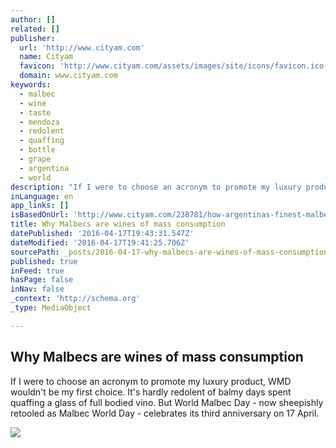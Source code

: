 ```yaml
---
author: []
related: []
publisher:
  url: 'http://www.cityam.com'
  name: Cityam
  favicon: 'http://www.cityam.com/assets/images/site/icons/favicon.ico'
  domain: www.cityam.com
keywords:
  - malbec
  - wine
  - taste
  - mendoza
  - redolent
  - quaffing
  - bottle
  - grape
  - argentina
  - world
description: "If I were to choose an acronym to promote my luxury product, WMD wouldn't be my first choice. It's hardly redolent of balmy days spent quaffing a glass of full bodied vino. But World Malbec Day - now sheepishly retooled as Malbec World Day - celebrates its third anniversary on 17 April."
inLanguage: en
app_links: []
isBasedOnUrl: 'http://www.cityam.com/238781/how-argentinas-finest-malbec-eventually-won-over-our-wine-columnist'
title: Why Malbecs are wines of mass consumption
datePublished: '2016-04-17T19:43:31.547Z'
dateModified: '2016-04-17T19:41:25.706Z'
sourcePath: _posts/2016-04-17-why-malbecs-are-wines-of-mass-consumption.md
published: true
inFeed: true
hasPage: false
inNav: false
_context: 'http://schema.org'
_type: MediaObject

---
```

<article style=""><h1>Why Malbecs are wines of mass consumption</h1><p>If I were to choose an acronym to promote my luxury product, WMD wouldn't be my first choice. It's hardly redolent of balmy days spent quaffing a glass of full bodied vino. But World Malbec Day - now sheepishly retooled as Malbec World Day - celebrates its third anniversary on 17 April.</p><img src="http://www.cityam.com/assets/uploads/main-image/full_width_article_body_image/malbec-grapes-hang-from-a-tree-at-famili-76921603-570e66cc6116a.jpg" /></article>